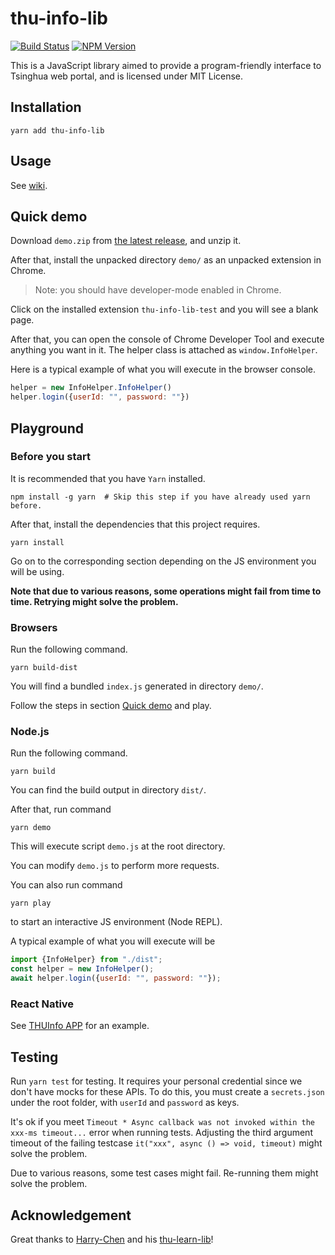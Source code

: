 # thu-info-lib

[![Build Status](https://github.com/thu-info-community/thu-info-lib/workflows/Test%20and%20Publish/badge.svg)](https://github.com/thu-info-community/thu-info-lib/actions?query=workflow%3A%22Test+and+Publish%22)
[![NPM Version](https://img.shields.io/npm/v/thu-info-lib)](https://www.npmjs.com/package/thu-info-lib)

This is a JavaScript library aimed to provide a program-friendly interface to Tsinghua web portal, and is licensed under MIT License.

## Installation

```shell
yarn add thu-info-lib
```

## Usage

See [wiki](https://github.com/thu-info-community/thu-info-lib/wiki).

## Quick demo

Download `demo.zip` from [the latest release](https://github.com/thu-info-community/thu-info-lib/releases/latest), and unzip it.

After that, install the unpacked directory `demo/` as an unpacked extension in Chrome.

> Note: you should have developer-mode enabled in Chrome.

Click on the installed extension `thu-info-lib-test` and you will see a blank page.

After that, you can open the console of Chrome Developer Tool and execute anything you want in it. The helper class is attached as `window.InfoHelper`.

Here is a typical example of what you will execute in the browser console.

```javascript
helper = new InfoHelper.InfoHelper()
helper.login({userId: "", password: ""})
```

## Playground

### Before you start

It is recommended that you have `Yarn` installed.

```shell
npm install -g yarn  # Skip this step if you have already used yarn before.
```

After that, install the dependencies that this project requires.

```shell
yarn install
```

Go on to the corresponding section depending on the JS environment you will be using.

**Note that due to various reasons, some operations might fail from time to time. Retrying might solve the problem.**

### Browsers

Run the following command.

```shell
yarn build-dist
```

You will find a bundled `index.js` generated in directory `demo/`.

Follow the steps in section [Quick demo](#Quick-demo) and play.

### Node.js

Run the following command.

```shell
yarn build
```

You can find the build output in directory `dist/`.

After that, run command

```shell
yarn demo
```

This will execute script `demo.js` at the root directory.

You can modify `demo.js` to perform more requests.

You can also run command

```shell
yarn play
```

to start an interactive JS environment (Node REPL).

A typical example of what you will execute will be

```javascript
import {InfoHelper} from "./dist";
const helper = new InfoHelper();
await helper.login({userId: "", password: ""});
```

### React Native

See [THUInfo APP](https://github.com/UNIDY2002/THUInfo) for an example.

## Testing

Run `yarn test` for testing. It requires your personal credential since we don't have mocks for these APIs. To do this, you must create a `secrets.json`  under the root folder, with `userId` and `password` as keys.

It's ok if you meet `Timeout * Async callback was not invoked within the xxx-ms timeout...` error when running tests. Adjusting the third argument timeout of the failing testcase `it("xxx", async () => void, timeout)` might solve the problem.

Due to various reasons, some test cases might fail. Re-running them might solve the problem.

## Acknowledgement

Great thanks to [Harry-Chen](https://github.com/Harry-Chen) and his [thu-learn-lib](https://github.com/Harry-Chen/thu-learn-lib)!
